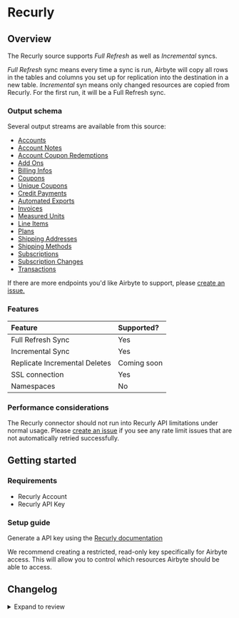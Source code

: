# Recurly

## Overview

The Recurly source supports _Full Refresh_ as well as _Incremental_ syncs.

_Full Refresh_ sync means every time a sync is run, Airbyte will copy all rows in the tables and columns you set up for replication into the destination in a new table.
_Incremental_ syn means only changed resources are copied from Recurly. For the first run, it will be a Full Refresh sync.

### Output schema

Several output streams are available from this source:

- [Accounts](https://docs.recurly.com/docs/accounts)
- [Account Notes](https://docs.recurly.com/docs/accounts#account-notes)
- [Account Coupon Redemptions](https://docs.recurly.com/docs/coupons#redemptions)
- [Add Ons](https://docs.recurly.com/docs/plans#add-ons-1)
- [Billing Infos](https://docs.recurly.com/docs/accounts#billing-info)
- [Coupons](https://docs.recurly.com/docs/coupons)
- [Unique Coupons](https://docs.recurly.com/docs/bulk-unique-coupons)
- [Credit Payments](https://docs.recurly.com/docs/invoices)
- [Automated Exports](https://docs.recurly.com/docs/export-overview)
- [Invoices](https://docs.recurly.com/docs/invoices)
- [Measured Units](https://developers.recurly.com/api/v2021-02-25/index.html#tag/measured_unit)
- [Line Items](https://docs.recurly.com/docs/invoices#line-items)
- [Plans](https://docs.recurly.com/docs/plans)
- [Shipping Addresses](https://docs.recurly.com/docs/shipping-addresses)
- [Shipping Methods](https://docs.recurly.com/docs/shipping#shipping-methods)
- [Subscriptions](https://docs.recurly.com/docs/subscriptions)
- [Subscription Changes](https://docs.recurly.com/docs/change-subscription#subscription-changes)
- [Transactions](https://docs.recurly.com/docs/transactions)

If there are more endpoints you'd like Airbyte to support, please [create an issue.](https://github.com/airbytehq/airbyte/issues/new/choose)

### Features

| Feature                       | Supported?  |
| :---------------------------- | :---------- |
| Full Refresh Sync             | Yes         |
| Incremental Sync              | Yes         |
| Replicate Incremental Deletes | Coming soon |
| SSL connection                | Yes         |
| Namespaces                    | No          |

### Performance considerations

The Recurly connector should not run into Recurly API limitations under normal usage. Please [create an issue](https://github.com/airbytehq/airbyte/issues) if you see any rate limit issues that are not automatically retried successfully.

## Getting started

### Requirements

- Recurly Account
- Recurly API Key

### Setup guide

Generate a API key using the [Recurly documentation](https://docs.recurly.com/docs/api-keys#section-find-or-generate-your-api-key)

We recommend creating a restricted, read-only key specifically for Airbyte access. This will allow you to control which resources Airbyte should be able to access.

## Changelog

<details>
  <summary>Expand to review</summary>

| Version | Date       | Pull Request                                             | Subject                                                                              |
| :------ | :--------- | :------------------------------------------------------- | :----------------------------------------------------------------------------------- |
| 1.0.7 | 2024-06-27 | [40215](https://github.com/airbytehq/airbyte/pull/40215) | Replaced deprecated AirbyteLogger with logging.Logger |
| 1.0.6 | 2024-06-25 | [40474](https://github.com/airbytehq/airbyte/pull/40474) | Update dependencies |
| 1.0.5 | 2024-06-22 | [40012](https://github.com/airbytehq/airbyte/pull/40012) | Update dependencies |
| 1.0.4 | 2024-06-06 | [39178](https://github.com/airbytehq/airbyte/pull/39178) | [autopull] Upgrade base image to v1.2.2 |
| 1.0.3 | 2024-04-19 | [37246](https://github.com/airbytehq/airbyte/pull/37246) | Updating to 0.80.0 CDK |
| 1.0.2 | 2024-04-12 | [37246](https://github.com/airbytehq/airbyte/pull/37246) | schema descriptions |
| 1.0.1 | 2024-03-05 | [35828](https://github.com/airbytehq/airbyte/pull/35828) | Bump version to unarchive supportLevel in Cloud productionDB |
| 1.0.0 | 2024-03-01 | [35763](https://github.com/airbytehq/airbyte/pull/35763) | Re-introduce updated connector to catalog from archival repo |
| 0.5.0 | 2024-02-22 | [34622](https://github.com/airbytehq/airbyte/pull/34622) | Republish connector using base image/Poetry, update schemas |
| 0.4.1 | 2022-06-10 | [13685](https://github.com/airbytehq/airbyte/pull/13685) | Add state_checkpoint_interval to Recurly stream |
| 0.4.0 | 2022-01-28 | [9866](https://github.com/airbytehq/airbyte/pull/9866) | Revamp Recurly Schema and add more resources |
| 0.3.2 | 2022-01-20 | [8617](https://github.com/airbytehq/airbyte/pull/8617) | Update connector fields title/description |
| 0.3.1 | 2022-01-10 | [9382](https://github.com/airbytehq/airbyte/pull/9382) | Source Recurly: avoid loading all accounts when importing account coupon redemptions |
| 0.3.0 | 2021-12-08 | [8468](https://github.com/airbytehq/airbyte/pull/8468) | Support Incremental Sync Mode |

</details>
